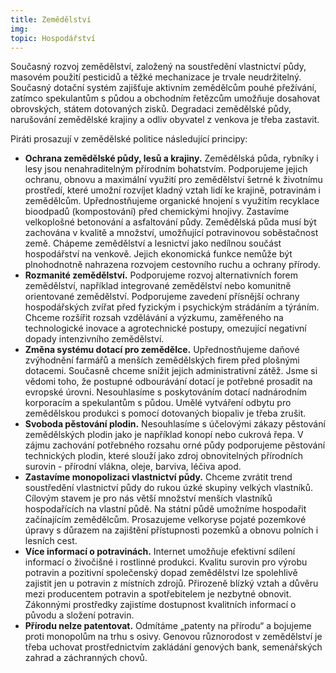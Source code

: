 ```yaml
---
title: Zemědělství
img: 
topic: Hospodářství
---
```


Současný rozvoj zemědělství, založený na soustředění vlastnictví půdy, masovém použití pesticidů a těžké mechanizace je trvale neudržitelný. Současný dotační systém zajišťuje aktivním zemědělcům pouhé přežívání, zatímco spekulantům s půdou a obchodním řetězcům umožňuje dosahovat obrovských, státem dotovaných zisků. Degradaci zemědělské půdy, narušování zemědělské krajiny a odliv obyvatel z venkova je třeba zastavit.

Piráti prosazují v zemědělské politice následující principy:

* **Ochrana zemědělské půdy, lesů a krajiny.** Zemědělská půda, rybníky i lesy jsou nenahraditelným přírodním bohatstvím. Podporujeme jejich ochranu, obnovu a maximální využití pro zemědělství šetrné k životnímu prostředí, které umožní rozvíjet kladný vztah lidí ke krajině, potravinám i zemědělcům. Upřednostňujeme organické hnojení s využitím recyklace bioodpadů (kompostování) před chemickými hnojivy. Zastavíme velkoplošné betonování a asfaltování půdy. Zemědělská půda musí být zachována v kvalitě a množství, umožňující potravinovou soběstačnost země. Chápeme zemědělství a lesnictví jako nedílnou součást hospodářství na venkově. Jejich ekonomická funkce nemůže být plnohodnotně nahrazena rozvojem cestovního ruchu a ochrany přírody.
* **Rozmanité zemědělství.** Podporujeme rozvoj alternativních forem zemědělství, například integrované zemědělství nebo komunitně orientované zemědělství. Podporujeme zavedení přísnější ochrany hospodářských zvířat před fyzickým i psychickým strádáním a týráním. Chceme rozšířit rozsah vzdělávání a výzkumu, zaměřeného na technologické inovace a agrotechnické postupy, omezující negativní dopady intenzivního zemědělství.
* **Změna systému dotací pro zemědělce.** Upřednostňujeme daňové zvýhodnění farmářů a menších zemědělských firem před plošnými dotacemi. Současně chceme snížit jejich administrativní zátěž. Jsme si vědomi toho, že postupné odbourávání dotací je potřebné prosadit na evropské úrovni. Nesouhlasíme s poskytováním dotací nadnárodním korporacím a spekulantům s půdou. Umělé vytváření odbytu pro zemědělskou produkci s pomocí dotovaných biopaliv je třeba zrušit.
* **Svoboda pěstování plodin.** Nesouhlasíme s účelovými zákazy pěstování zemědělských plodin jako je například konopí nebo cukrová řepa. V zájmu zachování potřebného rozsahu orné půdy podporujeme pěstování technických plodin, které slouží jako zdroj obnovitelných přírodních surovin - přírodní vlákna, oleje, barviva, léčiva apod.
* **Zastavíme monopolizaci vlastnictví půdy.** Chceme zvrátit trend soustředění vlastnictví půdy do rukou úzké skupiny velkých vlastníků. Cílovým stavem je pro nás větší množství menších vlastníků hospodařících na vlastní půdě. Na státní půdě umožníme hospodařit začínajícím zemědělcům. Prosazujeme velkoryse pojaté pozemkové úpravy s důrazem na zajištění přístupnosti pozemků a obnovu polních i lesních cest.
* **Více informací o potravinách.** Internet umožňuje efektivní sdílení informací o živočišné i rostlinné produkci. Kvalitu surovin pro výrobu potravin a pozitivní společenský dopad zemědělství lze spolehlivě zajistit jen u potravin z místních zdrojů. Přirozeně blízký vztah a důvěru mezi producentem potravin a spotřebitelem je nezbytné obnovit. Zákonnými prostředky zajistíme dostupnost kvalitních informací o původu a složení potravin.
* **Přírodu nelze patentovat.** Odmítáme „patenty na přírodu“ a bojujeme proti monopolům na trhu s osivy. Genovou různorodost v zemědělství je třeba uchovat prostřednictvím zakládání genových bank, semenářských zahrad a záchranných chovů.
